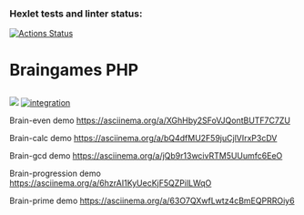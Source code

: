 ### Hexlet tests and linter status:
[![Actions Status](https://github.com/heatshepset/php-project-lvl1/workflows/hexlet-check/badge.svg)](https://github.com/heatshepset/php-project-lvl1/actions)
<h1>Braingames PHP</h1>
<h2></h2>
<p>
<a href="https://codeclimate.com/github/heatshepset/php-project-lvl1"><img src="https://api.codeclimate.com/v1/badges/a99a88d28ad37a79dbf6/maintainability" /></a>
<a href="https://github.com/heatshepset/php-project-lvl1/actions"><img src="https://github.com/heatshepset/php-project-lvl1/workflows/integration/badge.svg" alt="integration" /></a>
</p>
<p>Brain-even demo
<a href="https://asciinema.org/a/XGhHby2SFoVJQontBUTF7C7ZU">https://asciinema.org/a/XGhHby2SFoVJQontBUTF7C7ZU</a>
</p>
<p>Brain-calc demo
<a href="https://asciinema.org/a/bQ4dfMU2F59juCjlVIrxP3cDV">https://asciinema.org/a/bQ4dfMU2F59juCjlVIrxP3cDV</a>
</p>
<p>Brain-gcd demo
<a href="https://asciinema.org/a/jQb9r13wcivRTM5UUumfc6EeO">https://asciinema.org/a/jQb9r13wcivRTM5UUumfc6EeO</a></p>
<p>Brain-progression demo
<a href="https://asciinema.org/a/6hzrAI1KyUecKjF5QZPilLWqO">https://asciinema.org/a/6hzrAI1KyUecKjF5QZPilLWqO</a>
</p>
<p>Brain-prime demo
<a href="https://asciinema.org/a/63O7QXwfLwtz4cBmEQPRROiy6">https://asciinema.org/a/63O7QXwfLwtz4cBmEQPRROiy6
</a>
</p>